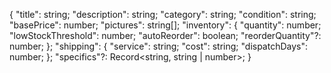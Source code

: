 {
  "title": string;
  "description": string;
  "category": string;
  "condition": string;
  "basePrice": number;
  "pictures": string[];
  "inventory": {
    "quantity": number;
    "lowStockThreshold": number;
    "autoReorder": boolean;
    "reorderQuantity"?: number;
  };
  "shipping": {
    "service": string;
    "cost": string;
    "dispatchDays": number;
  };
  "specifics"?: Record<string, string | number>;
}